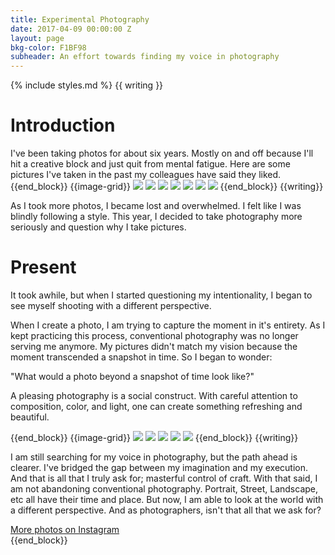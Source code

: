 ```yaml
---
title: Experimental Photography
date: 2017-04-09 00:00:00 Z
layout: page
bkg-color: F1BF98
subheader: An effort towards finding my voice in photography
---
```


{% include styles.md %}
{{ writing }}

# Introduction

I've been taking photos for about six years. Mostly on and off because I'll hit a creative block and just quit from mental fatigue.
Here are some pictures I've taken in the past my colleagues have said they liked.
{{end_block}}
{{image-grid}}
<img src="/assets/photos/clean1.jpg" class="self-start w-third"/>
<img src="/assets/photos/clean4.jpg" class="self-start w-third"/>
<img src="/assets/photos/clean7.jpg" class="self-start w-third"/>
<img src="/assets/photos/clean5.jpg" class="self-start w-100"/>
<img src="/assets/photos/clean8.jpg" class="self-start w-100"/>
<img src="/assets/photos/clean2.jpg" class="self-start w-50"/>
<img src="/assets/photos/clean3.jpg" class="self-start w-50"/>
{{end_block}}
{{writing}}

As I took more photos, I became lost and overwhelmed. I felt like I was blindly following a style. This year, I decided to take photography more seriously and question why I take pictures.

# Present
It took awhile, but when I started questioning my intentionality, I began to see myself shooting with a different perspective.

When I create a photo, I am trying to capture the moment in it's entirety. As I kept practicing this process, conventional photography was no longer serving me anymore. My pictures didn't match my vision because the moment transcended a snapshot in time. So I began to wonder:

<p class="mono f4 mb4 mt0">"What would a photo beyond a snapshot of time look like?"</p>

A pleasing photography is a social construct. With careful attention to composition, color, and light, one can create something refreshing and beautiful.

{{end_block}}
{{image-grid}}
<img src="/assets/photos/new5.jpg" class="self-start w-50"/>
<img src="/assets/photos/new2.jpg" class="self-start w-50"/>
<img src="/assets/photos/new1.jpg" class="self-start w-100"/>
<img src="/assets/photos/new3.jpg" class="self-start w-50"/>
<img src="/assets/photos/new4.jpg" class="self-start w-50"/>
{{end_block}}
{{writing}}

I am still searching for my voice in photography, but the path ahead is clearer. I've bridged the gap between my imagination and my execution. And that is all that I truly ask for; masterful control of craft. With that said, I am not abandoning conventional photography. Portrait, Street, Landscape, etc all have their time and place.  But now, I am able to look at the world with a different perspective. And as photographers, isn't that all that we ask for?
<div class="tc">
<a href="{{site.instagram}}" alt="More photos on Instagram" class="mono f4 line">More photos on Instagram</a>
</div>
{{end_block}}
